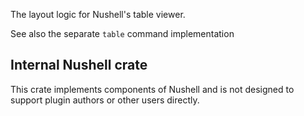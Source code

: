 The layout logic for Nushell's table viewer.

See also the separate `table` command implementation

## Internal Nushell crate

This crate implements components of Nushell and is not designed to support plugin authors or other users directly.
